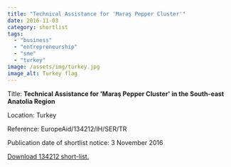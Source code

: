 ```yaml
---
title: "Technical Assistance for 'Maraş Pepper Cluster'"
date: 2016-11-03
category: shortlist
tags: 
  - "business"
  - "entrepreneurship"
  - "sme"
  - "turkey"
image: /assets/img/turkey.jpg
image_alt: Turkey flag
---
```


Title: **Technical Assistance for 'Maraş Pepper Cluster' in the South-east Anatolia Region**

Location: Turkey

Reference: EuropeAid/134212/IH/SER/TR

Publication date of shortlist notice: 3 November 2016

[Download 134212 short-list.](http://epm.lv/wp-content/uploads/2016/11/134212-_Turkey_shortlist.pdf)
